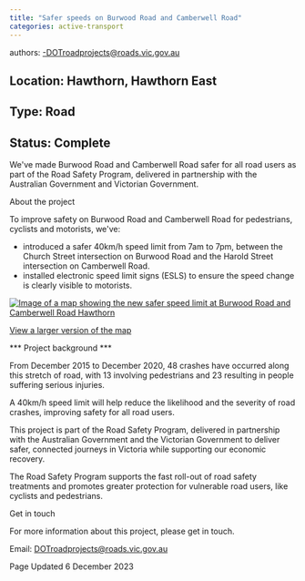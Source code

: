 ```yaml
---
title: "Safer speeds on Burwood Road and Camberwell Road"
categories: active-transport
---
```


authors:
-DOTroadprojects@roads.vic.gov.au

Location:  Hawthorn, Hawthorn East
---------
Type:  Road
-----
Status:  Complete
-------



We've made Burwood Road and Camberwell Road safer for all road users as part of the Road Safety Program, delivered in partnership with the Australian Government and Victorian Government.   

About the project

To improve safety on Burwood Road and Camberwell Road for pedestrians, cyclists and motorists, we've: 

-   introduced a safer 40km/h speed limit from 7am to 7pm, between the Church Street intersection on Burwood Road and the Harold Street intersection on Camberwell Road. 
-   installed electronic speed limit signs (ESLS) to ensure the speed change is clearly visible to motorists.

[![Image of a map showing the new safer speed limit at Burwood Road and Camberwell Road Hawthorn](https://www.vicroads.vic.gov.au/-/media/images/planning-and-projects/melbourne/burwood-road-and-camberwell-road-safety-improvements-hawthorn/dtp0408-burwood-and-camberwell-rd-esls_map_v2_fa_600px.ashx?h=424&w=600&hash=2A01BF75374948DDB2982F8C606C9E63)](https://www.vicroads.vic.gov.au/-/media/images/planning-and-projects/melbourne/burwood-road-and-camberwell-road-safety-improvements-hawthorn/dtp0408-burwood-and-camberwell-rd-esls_map_v2_fa_2000px.ashx)

[View a larger version of the map\
](https://www.vicroads.vic.gov.au/-/media/images/planning-and-projects/melbourne/burwood-road-and-camberwell-road-safety-improvements-hawthorn/dtp0408-burwood-and-camberwell-rd-esls_map_v2_fa_2000px.ashx)

*** Project background ***

From December 2015 to December 2020, 48 crashes have occurred along this stretch of road, with 13 involving pedestrians and 23 resulting in people suffering serious injuries. 

A 40km/h speed limit will help reduce the likelihood and the severity of road crashes, improving safety for all road users.

This project is part of the Road Safety Program, delivered in partnership with the Australian Government and the Victorian Government to deliver safer, connected journeys in Victoria while supporting our economic recovery.

The Road Safety Program supports the fast roll-out of road safety treatments and promotes greater protection for vulnerable road users, like cyclists and pedestrians. 

Get in touch

For more information about this project, please get in touch.

Email: <DOTroadprojects@roads.vic.gov.au>


Page Updated 6 December 2023